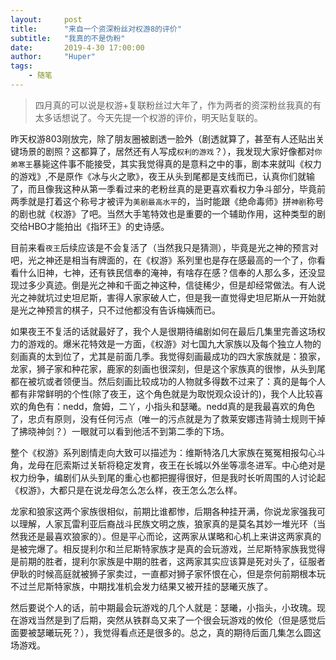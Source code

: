 ```yaml
---
layout:     post
title:      "来自一个资深粉丝对权游8的评价"
subtitle:   "我真的不是伪粉"
date:       2019-4-30 17:00:00
author:     "Huper"
tags:
    - 随笔
---
```


>四月真的可以说是权游+复联粉丝过大年了，作为两者的资深粉丝我真的有太多话想说了。今天先提一个权游的评价，明天贴复联的。

昨天权游803刚放完，除了朋友圈被剧透一脸外（剧透就算了，甚至有人还贴出关键场景的剧照？这都算了，居然还有人写成`权利的游戏`？），我发现大家好像都对`你弟寒王`暴毙这件事不能接受，其实我觉得真的是意料之中的事，剧本来就叫《权力的游戏》,不是原作《冰与火之歌》，夜王从头到尾都是支线而已，认真你们就输了，而且像我这种从第一季看过来的老粉丝真的是更喜欢看权力争斗部分，毕竟前两季就是打着这个称号才被评为`美剧最高水平`的，当时能跟《绝命毒师》拼`神剧`称号的剧也就《权游》了吧。当然大手笔特效也是重要的一个辅助作用，这种类型的剧交给HBO才能拍出《指环王》的史诗感。

目前来看`夜王`后续应该是不会复活了（当然我只是猜测），毕竟是光之神的预言对吧，光之神还是相当有牌面的，在《权游》系列里也是存在感最高的一个了，你看看什么旧神，七神，还有铁民信奉的淹神，有啥存在感？信奉的人那么多，还没显现过多少真迹。倒是光之神和千面之神这种，信徒稀少，但是却经常做法。有人说光之神就坑过史坦尼斯，害得人家家破人亡，但是我一直觉得史坦尼斯从一开始就是光之神预言的棋子，只不过他都没有告诉梅姨而已。

如果夜王不复活的话就最好了，我个人是很期待编剧如何在最后几集里完善这场权力的游戏的。爆米花特效是一方面，《权游》对七国九大家族以及每个独立人物的刻画真的太到位了，尤其是前面几季。我觉得刻画最成功的四大家族就是：狼家，龙家，狮子家和种花家，鹿家的刻画也很深刻，但是这个家族真的很惨，从头到尾都在被坑或者领便当。然后刻画比较成功的人物就多得数不过来了：真的是每个人都有非常鲜明的个性(除了夜王，这个角色就是为取悦观众设计的)，我个人比较喜欢的角色有：nedd，詹姆，二丫，小指头和瑟曦。nedd真的是我最喜欢的角色了，忠贞有原则，没有任何污点（唯一的污点就是为了救莱安娜违背骑士规则干掉了拂晓神剑？）一眼就可以看到他活不到第二季的下场。

整个《权游》系列剧情走向大致可以描述为：维斯特洛几大家族在冤冤相报勾心斗角，龙母在厄索斯过关斩将稳定发育，夜王在长城以外坐等凛冬进军。中心绝对是权力纷争，编剧们从头到尾的重心也都把握得很好，但是我时长听周围的人讨论起《权游》，大都只是在说龙母怎么怎么样，夜王怎么怎么样。

龙家和狼家这两个家族很相似，前期比谁都惨，后期各种挂开满，你说龙家强我可以理解，人家瓦雷利亚后裔战斗民族文明之族，狼家真的是莫名其妙一堆光环（当然我还是最喜欢狼家的）。但是平心而论，这两家从谋略和心机上来讲这两家真的是被完爆了。相反提利尔和兰尼斯特家族才是真的会玩游戏，兰尼斯特家族我觉得是前期的胜者，提利尔家族是中期的胜者，这两家其实应该算是死对头了，征服者伊耿的时候高庭就被狮子家卖过，一直都对狮子家怀恨在心，但是奈何前期根本玩不过兰尼斯特家族，中期找准机会发力结果又被开挂的瑟曦灭族了。

然后要说个人的话，前中期最会玩游戏的几个人就是：瑟曦，小指头，小玫瑰。现在游戏当然是到了后期，突然从铁群岛又来了一个很会玩游戏的攸伦（但是感觉后面要被瑟曦玩死？），我觉得看点还是很多的。总之，真的期待后面几集怎么圆这场游戏。